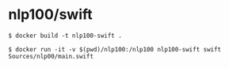 # nlp100/swift

```
$ docker build -t nlp100-swift .

$ docker run -it -v $(pwd)/nlp100:/nlp100 nlp100-swift swift Sources/nlp00/main.swift
```
